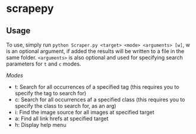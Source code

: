 # scrapepy
## Usage
To use, simply run `python Scraper.py <target> <mode> <arguments> [w]`, w is an optional argument, if added the results will be written to a file in the same folder.
 `<arguments>` is also optional and used for specifying search parameters for `t` and `c` modes.

_Modes_
  - t: Search for all occurrences of a specified tag (this requires you to specify the tag to search for)
  - c: Search for all occurrences af a specified class (this requires you to specify the class to search for, as an arg)
  - i: Find the image source for all images at specified target
  - a: Find all link hrefs at specified target
  - h: Display help menu
